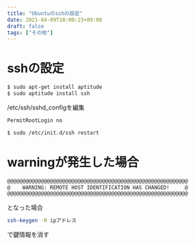```yaml
---
title: "Ubuntuのsshの設定"
date: 2021-04-09T10:00:23+09:00
draft: false
tags: ["その他"] 
---
```

<!--more-->
# sshの設定
```bash
$ sudo apt-get install aptitude
$ sudo aptitude install ssh
```

/etc/ssh/sshd_configを編集
```bash
PermitRootLogin no
```
```bash
$ sudo /etc/init.d/ssh restart
```

# warningが発生した場合
```bash
@@@@@@@@@@@@@@@@@@@@@@@@@@@@@@@@@@@@@@@@@@@@@@@@@@@@@@@@@@@
@    WARNING: REMOTE HOST IDENTIFICATION HAS CHANGED!     @
@@@@@@@@@@@@@@@@@@@@@@@@@@@@@@@@@@@@@@@@@@@@@@@@@@@@@@@@@@@
```
となった場合
```bash
ssh-keygen -R ipアドレス
```
で鍵情報を消す